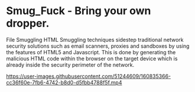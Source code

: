 # Smug_Fuck - Bring your own dropper.


File Smuggling HTML Smuggling techniques sidestep traditional network security solutions such as email scanners, proxies and sandboxes by using the features of HTML5 and Javascript. 
This is done by generating the malicious HTML code within the browser on the target device which is already inside the security perimeter of the network.

https://user-images.githubusercontent.com/51244609/160835366-cc36f60e-7fb6-4742-b8d0-d5fbb4788f5f.mp4

